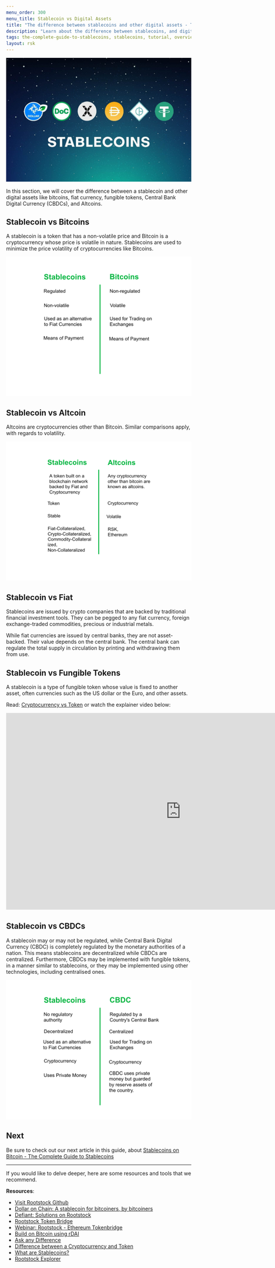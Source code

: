 ```yaml
---
menu_order: 300
menu_title: Stablecoin vs Digital Assets
title: "The difference between stablecoins and other digital assets - The Complete Guide to Stablecoins"
description: "Learn about the difference between stablecoins, and digital assets like bitcoins, altcoins, cbdcs, and fungible tokens"
tags: the-complete-guide-to-stablecoins, stablecoins, tutorial, overview, guides, tokens, defiant, tokenbridge, cross-chain, bridge, web3, bitcoin, rsk, peer-to-peer, blockchain
layout: rsk
---
```


![stablecoin banner](/assets/img/guides/stablecoin/stablecoin-overview-banner.jpg)

In this section, we will cover the difference between a stablecoin and other digital assets like bitcoins, fiat currency, fungible tokens, Central Bank Digital Currency (CBDCs), and Altcoins.

## Stablecoin vs Bitcoins

A stablecoin is a token that has a non-volatile price and Bitcoin is a cryptocurrency whose price is volatile in nature. Stablecoins are used  to minimize the price volatility of cryptocurrencies like Bitcoins.

![StablecoinVsBitcoins](/assets/img/guides/stablecoin/stablecoinvsbitcoin.png)

## Stablecoin vs Altcoin

Altcoins are cryptocurrencies other than Bitcoin. Similar comparisons apply, with regards to volatility.

![Stablecoinvsaltcoin](/assets/img/guides/stablecoin/stablecoinvsaltcoins.png)

## Stablecoin vs Fiat

Stablecoins are issued by crypto companies that are backed by traditional financial investment tools. They can be pegged to any fiat currency, foreign exchange-traded commodities, precious or industrial metals.

While fiat currencies are issued by central banks, they are not asset-backed. Their value depends on the central bank. The central bank can regulate the total supply in circulation by printing and withdrawing them from use.

## Stablecoin vs Fungible Tokens

A stablecoin is a type of fungible token whose value is fixed to another asset, often currencies such as the US dollar or the Euro, and other assets.

Read: [Cryptocurrency vs Token](https://developers.rsk.co/kb/get-crypto-on-rsk/cryptocurrency-vs-token/) or watch the explainer video below:

<div class="video-container">
  <iframe width="949" height="534" src="https://youtube.com/embed/GWoNxoaIsbQ"   frameborder="0" allow="accelerometer; autoplay; encrypted-media; gyroscope; picture-in-picture" allowfullscreen></iframe>
</div>

## Stablecoin vs CBDCs

A stablecoin may or may not be regulated, while Central Bank Digital Currency (CBDC) is completely regulated by the monetary authorities of a nation. This means stablecoins are decentralized while CBDCs are centralized. Furthermore, CBDCs may be implemented with fungible tokens, in a manner similar to stablecoins, or they may be implemented using other technologies, including centralised ones.

![Stablecoin vs CBDCs](/assets/img/guides/stablecoin/stablecoinvscbdc.png)

## Next

Be sure to check out our next article in this guide,
about [Stablecoins on Bitcoin - The Complete Guide to Stablecoins](/guides/stablecoin/stablecoin-on-bitcoin/)

----

If you would like to delve deeper, here are some resources and tools that we recommend.

**Resources**:

- [Visit Rootstock Github](https://github.com/rsksmart/devportal) 
- [Dollar on Chain: A stablecoin for bitcoiners, by bitcoiners](https://moneyonchain.com/blog/dollar-on-chain-chain-a-bitcoin-stablecoin-by-bitcoiners/)
- [Defiant: Solutions on Rootstock](/solutions/defiant/)
- [Rootstock Token Bridge](https://tokenbridge.rsk.co/)
- [Webinar: Rootstock - Ethereum Tokenbridge](https://youtu.be/3ZOvpLE3MvM)
- [Build on Bitcoin using rDAI](https://youtu.be/2yApyI9Zvu8)
- [Ask any Difference](https://askanydifference.com/)
- [Difference between a Cryptocurrency and Token](/guides/get-crypto-on-rsk/cryptocurrency-vs-token/)
- [What are Stablecoins?](https://youtu.be/JHzyQS1rc_s)
- [Rootstock Explorer](https://explorer.rsk.co/)